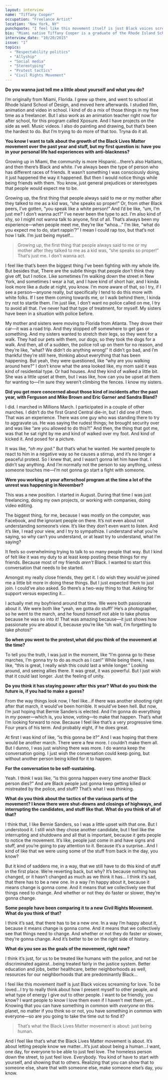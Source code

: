 ```yaml
---
layout: interview
name: "Tiffany Cooper"
occupation: "Freelance Artist"
location: "New York, NY"
punchquote: "I feel like this movement itself is just Black voices screaming for love."
bio: "Miami native Tiffany Cooper is a graduate of the Rhode Island School of Design, where she studied film, animation, and video. She now works as a freelance artist specializing in animation and video, and teaches animation through the Xposure Foundation Inc. after school program within New York City schools"
interview_date: "10/20/2015"
issue: "1"
topics:
  - "Respectability politics"
  - "Allyship"
  - "Social media"
  - "Stereotyping"
  - "Protest tactics"
  - "Civil Rights Movement"
---
```


**Do you wanna just tell me a little about yourself and what you do?**

I’m originally from Miami, Florida. I grew up there, and went to school at Rhode Island School of Design, and moved here afterwards. I studied film, animation and video in school. I kind of do a mix of those things in my free time as a freelancer. But I also work as an animation teacher right now for after school, for this program called Xposure. And I have projects on the side as well. Music videos. I also do painting and drawing, but that’s been the hardest to do. But I’m trying to do more of that too. Tryna do it all.

**You know I want to talk about the growth of the Black Lives Matter movement over the past year and stuff, but my first question is: have you in your personal life had experiences with anti-blackness?**

Growing up in Miami, the community is more Hispanic...there’s also Haitians, and then there’s Black and white. I’ve always been the type of person who has different races of friends. It wasn’t something I was consciously doing, it just happened the way it happened. But then I would notice things while being friends with them. You know, just general prejudices or stereotypes that people would expect me to be.

Growing up, the first thing that people always said to me or my mother after they talked to me as a kid was, “she speaks so proper!” Or, from other Black peers, I’ve gotten, “you speak like a white person!” And I’d be like, “um, I’m just me? I don’t wanna act?” I’ve never been the type to act. I’m also kind of shy, so I might not wanna talk to anyone, first of all. That’s always been my experience—when people meet me, they’re like “whoa…” I’m like, “what do you expect me to do, start rappin’?” I mean I could rap too, but that’s not how I talk. I’m just being myself…

>Growing up, the first thing that people always said to me or my mother after they talked to me as a kid was, “she speaks so proper!” That’s just me. I don’t wanna act.

I feel like that’s been the biggest thing I’ve been fighting with my whole life. But besides that, There are the subtle things that people don’t think they give off, but I notice. Like sometimes I’m walking down the street in New York, and sometimes I wear a hat, and I have kind of short hair, and I kinda look more like a dude at night, you know. I’m more aware of that, so I try, if I see a person—anyone really, but specifically I tend to do this more with white folks. If I see them coming towards me, or I walk behind them, I kinda try not to startle them. I’m just like, I don’t want no police called on me, I try to avoid all that. I’ve never had that type of treatment, for myself. My sisters have been in a situation with police before.

My mother and sisters were moving to Florida from Atlanta. They drove their car—it was a road trip. And they stopped off somewhere to get gas or something. And my sisters wanted to stretch their legs, so they went for a walk. They had our pets with them, our dogs, so they took the dogs for a walk. And then, all of a sudden, the police roll up on them for no reason, and they’re like, “what? We didn’t do anything wrong!” It didn’t go bad, and I’m thankful they’re still here, thinking about everything that has been happening. But yeah, they were questioned, like “why are you walking around here?” I don’t know what the area looked like, my mom said it was kind of residential type. Or had houses. And they kind of walked a little bit. She was a little upset at them, but I was like, how can you be upset at them for wanting to—I’m sure they weren’t climbing the fences. I know my sisters.

**Did you get more concerned about those kind of incidents after the past year, with Ferguson and Mike Brown and Eric Garner and Sandra Bland?**

I did. I marched in Millions March. I participated in a couple of other marches. I didn’t do the first Grand Central die-in, but I did one of them. That was an experience. There was one guy who was standing there to try to aggravate us. He was saying the rudest things; he brought security over and was like “are you allowed to do this?!” And then, the thing that got me, was that he sat right by me and kind of walked over my foot. And kind of kicked it. And posed for a picture.

It was like, “*oh my god*.” But that’s what he wanted. He wanted people to react to him in a negative way so he causes a stirrup, and it’s no longer a peaceful protest. So I knew that, and I wasn’t gonna let him have that. I didn’t say anything. And I’m normally not the person to say anything, unless someone touches me—I’m not gonna go start a fight with someone.

**Were you working at your afterschool program at the time a lot of the unrest was happening in November?**

This was a new position. I started in August. During that time I was just freelancing, doing my own projects, or working with companies, doing video editing.

The biggest thing, for me, because I was mostly on the computer, was Facebook, and the ignorant people on there. It’s not even about not understanding someone’s view. It’s like they don’t even want to listen. And it’s like, I read your view, and I try to sympathize. I understand what you’re saying, so why can’t you understand, or at least try to understand, what I’m saying?

It feels so overwhelming trying to talk to so many people that way. But I kind of felt like it was my duty to at least keep posting these things for my friends. Because most of my friends *aren’t* Black. I wanted to start this conversation that needs to be started.

Amongst my really close friends, they get it. I do wish they would’ve joined me a little bit more in doing these things. But I just expected them to just join. I could’ve also asked. So there’s a two-way thing to that. Asking for support versus expecting it…

I actually met my boyfriend around that time. We were both passionate about it. We were both like “yeah, we gotta do stuff!’ He’s a photographer, so he went to the march, and he found himself not able to take photos because he was so into it! That was amazing because—it just shows how passionate you are about it, because you’re like “oh wait, I’m forgetting to take photos!”

**So when you went to the protest,what did you think of the movement at the time?**

To tell you the truth, I was just in the moment, like “I’m gonna go to these marches, I’m gonna try to do as much as I can!” While being there, I was like, “this is great, I really wish this could last a while longer.” Looking around, and seeing allies there. It was great, it was powerful. But I just wish that it could last longer. Just the feeling of unity.

**Do you think it has staying power after this year? What do you think the future is, if you had to make a guess?**

From the way things look now, I feel like...if there was another shooting right after that march, it would’ve been horrible. It would’ve been hell. But now, I’m just hoping that Bernie Sanders is elected. And I’m gonna do everything in *my* power—which is, you know, voting—to make that happen. That’s what I’m looking forward to now. Because I feel like that’s a very progressive time. Four years of his term. And probably eight, if he does great.

At first I was kind of like, “is this gonna be it?” And I was hoping that there would be another march. There were a few more. I couldn’t make them all. But I dunno, I was just wishing there was more. I do wanna keep the conversation going. I just wish the conversation could keep going, but without another person being killed for it to happen.

**For the conversation to be self-sustaining.**

Yeah. I think I was like, “is this gonna happen every time another Black person dies?” And are Black people just gonna keep getting killed or mistreated by the police, and stuff? That’s what I was thinking.

**What do you think about the tactics of the various parts of the movement? I know there were shut-downs and closings of highways, and interrupting the candidates, and stuff like that. What do you think of all of that?**

I think that, I like Bernie Sanders, so I was a little upset with that one. But I understood it. I still wish they chose another candidate, but I feel like the interrupting and shutdowns and all that is important, because it gets people to notice the movement. It’s like, people just come in and have signs and stuff, and you’re going to pay attention to it. Because it’s a surprise…And I kind of like that we were using some of the stuff from back in the day, you know?

But it kind of saddens  me, in a way, that we still have to do this kind of stuff in the first place. We’re reverting back, but why? It’s because nothing has changed, or it hasn’t changed as much as we think it has... I think it’s sad, that there has to be a new one. In a way I’m happy about it, because it means change is gonna come. And it means that we collectively see that things need to change. And whether or not they do faster or slower, they’re gonna change.

**Some people have been comparing it to a new Civil Rights Movement. What do you think of that?**

I think it’s sad, that there has to be a new one. In a way I’m happy about it, because it means change is gonna come. And it means that we collectively see that things need to change. And whether or not they do faster or slower, they’re gonna change. And it’s better to be on the right side of history.

**What do you see as the goals of the movement, right now?**

I think it’s just, for us to be treated like humans with the police, and not be discriminated against…being treated fairly in the justice system. Better education and jobs, better healthcare, better neighborhoods as well, resources for our neighborhoods that are predominantly Black…

I feel like this movement itself is just Black voices screaming for love. To be loved…I try to really think about how I present myself to other people, and what type of energy I give out to other people. I want to be friendly, you know? I want people to know I love them even if I haven’t met them yet… Knowing that you can have something in common with *everyone* on this planet, no matter if you think so or not, you have something in common with everyone—so are you going to take the time out to find it?

>That’s what the Black Lives Matter movement is about: just being human.

And I feel like that’s what the Black Lives Matter movement is about. It’s about letting people know we matter…It’s just about being a human…I want, one day, for everyone to be able to just feel love. The homeless person down the street, to just feel love. Everybody. You kind of have to start with yourself, and showing that to others. Realizing that you can show that to someone else, share that with someone else, make someone else’s day, you know.
